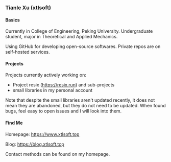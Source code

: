 ### Tianle Xu (xtlsoft)

#### Basics

Currently in College of Engineering, Peking University. Undergraduate student, major in Theoretical and Applied Mechanics.

Using GitHub for developing open-source softwares. Private repos are on self-hosted services.

#### Projects

Projects currently actively working on:

- Project resix (<https://resix.run>) and sub-projects
- small libraries in my personal account

Note that despite the small libraries aren't updated recently, it does not mean they are abandoned, but they do not need to be updated. When found bugs, feel easy to open issues and I will look into them.

#### Find Me

Homepage: <https://www.xtlsoft.top>

Blog: <https://blog.xtlsoft.top>

Contact methods can be found on my homepage.

<!--
**xtlsoft/xtlsoft** is a ✨ _special_ ✨ repository because its `README.md` (this file) appears on your GitHub profile.

Here are some ideas to get you started:

- 🔭 I’m currently working on ...
- 🌱 I’m currently learning ...
- 👯 I’m looking to collaborate on ...
- 🤔 I’m looking for help with ...
- 💬 Ask me about ...
- 📫 How to reach me: ...
- 😄 Pronouns: ...
- ⚡ Fun fact: ...
-->
